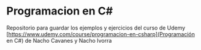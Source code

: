# Programacion en C#
Repositorio para guardar los ejemplos y ejercicios del curso de Udemy [https://www.udemy.com/course/programacion-en-csharp](Programación en C#) de Nacho Cavanes y Nacho Ivorra
